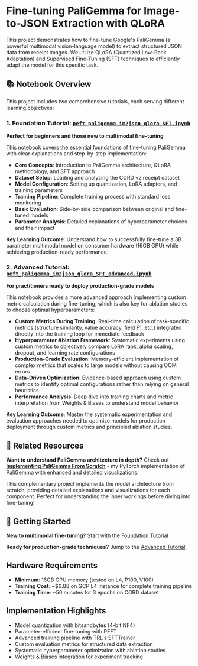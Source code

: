 # Fine-tuning PaliGemma for Image-to-JSON Extraction with QLoRA

This project demonstrates how to fine-tune Google's PaliGemma (a powerful multimodal vision-language model) to extract structured JSON data from receipt images. We utilize QLoRA (Quantized Low-Rank Adaptation) and Supervised Fine-Tuning (SFT) techniques to efficiently adapt the model for this specific task.

## 📚 Notebook Overview

This project includes two comprehensive tutorials, each serving different learning objectives:

### 1. **Foundation Tutorial**: [`peft_paligemma_im2json_qlora_SFT.ipynb`](peft_paligemma_im2json_qlora_SFT.ipynb)
**Perfect for beginners and those new to multimodal fine-tuning**

This notebook covers the essential foundations of fine-tuning PaliGemma with clear explanations and step-by-step implementation:

- **Core Concepts**: Introduction to PaliGemma architecture, QLoRA methodology, and SFT approach
- **Dataset Setup**: Loading and analyzing the CORD v2 receipt dataset
- **Model Configuration**: Setting up quantization, LoRA adapters, and training parameters
- **Training Pipeline**: Complete training process with standard loss monitoring
- **Basic Evaluation**: Side-by-side comparison between original and fine-tuned models
- **Parameter Analysis**: Detailed explanations of hyperparameter choices and their impact

**Key Learning Outcome**: Understand how to successfully fine-tune a 3B parameter multimodal model on consumer hardware (16GB GPU) while achieving production-ready performance.

### 2. **Advanced Tutorial**: [`peft_paligemma_im2json_qlora_SFT_advanced.ipynb`](peft_paligemma_im2json_qlora_SFT_advanced.ipynb)
**For practitioners ready to deploy production-grade models**

This notebook provides a more advanced approach implementing custom metric calculation during fine-tuning, which is also key for ablation studies to choose optimal hyperparameters:

- **Custom Metrics During Training**: Real-time calculation of task-specific metrics (structure similarity, value accuracy, field F1, etc.) integrated directly into the training loop for immediate feedback
- **Hyperparameter Ablation Framework**: Systematic experiments using custom metrics to objectively compare LoRA rank, alpha scaling, dropout, and learning rate configurations
- **Production-Grade Evaluation**: Memory-efficient implementation of complex metrics that scales to large models without causing OOM errors
- **Data-Driven Optimization**: Evidence-based approach using custom metrics to identify optimal configurations rather than relying on general heuristics
- **Performance Analysis**: Deep dive into training charts and metric interpretation from Weights & Biases to understand model behavior

**Key Learning Outcome**: Master the systematic experimentation and evaluation approaches needed to optimize models for production deployment through custom metrics and principled ablation studies.

## 🔗 Related Resources

**Want to understand PaliGemma architecture in depth?** Check out [**Implementing PaliGemma From Scratch**](https://github.com/veronikayurchuk/paligemma-from-scratch) - my PyTorch implementation of PaliGemma with enhanced and detailed visualizations.

This complementary project implements the model architecture from scratch, providing detailed explanations and visualizations for each component. Perfect for understanding the inner workings before diving into fine-tuning!

## 🚀 Getting Started

**New to multimodal fine-tuning?** Start with the [Foundation Tutorial](peft_paligemma_im2json_qlora_SFT.ipynb)

**Ready for production-grade techniques?** Jump to the [Advanced Tutorial](peft_paligemma_im2json_qlora_SFT_advanced.ipynb)

## Hardware Requirements

- **Minimum**: 16GB GPU memory (tested on L4, P100, V100)
- **Training Cost**: ~$0.88 on GCP L4 instance for complete training pipeline
- **Training Time**: ~50 minutes for 3 epochs on CORD dataset

## Implementation Highlights

- Model quantization with bitsandbytes (4-bit NF4)
- Parameter-efficient fine-tuning with PEFT 
- Advanced training pipeline with TRL's SFTTrainer
- Custom evaluation metrics for structured data extraction
- Systematic hyperparameter optimization with ablation studies
- Weights & Biases integration for experiment tracking
